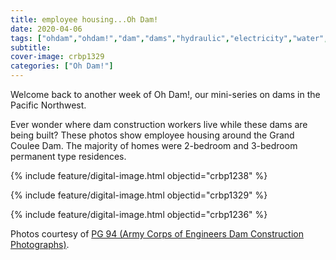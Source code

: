 ```yaml
---
title: employee housing...Oh Dam!
date: 2020-04-06
tags: ["ohdam","ohdam!","dam","dams","hydraulic","electricity","water","irrigation","ColumbiaRiver","columbiariverbasin"]
subtitle: 
cover-image: crbp1329
categories: ["Oh Dam!"]
---
```


Welcome back to another week of Oh Dam!, our mini-series
on dams in the Pacific Northwest.

Ever wonder where dam construction workers live while
these dams are being built? These photos show employee housing around the Grand
Coulee Dam. The majority of homes were 2-bedroom and 3-bedroom permanent type
residences.

{% include feature/digital-image.html objectid="crbp1238" %}

{% include feature/digital-image.html objectid="crbp1329" %}

{% include feature/digital-image.html objectid="crbp1236" %}

Photos courtesy of [PG 94 (Army Corps of Engineers Dam Construction Photographs)](https://archiveswest.orbiscascade.org/ark:/80444/xv165618/op=fstyle.aspx?t=k&amp;q=).
